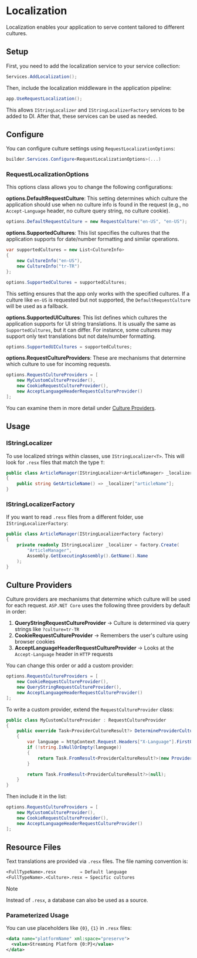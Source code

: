 # Localization

Localization enables your application to serve content tailored to different
cultures.

## Setup

First, you need to add the localization service to your service collection:

```csharp
Services.AddLocalization();
```

Then, include the localization middleware in the application pipeline:

```csharp
app.UseRequestLocalization();
```

This allows `IStringLocalizer` and `IStringLocalizerFactory` services to be
added to DI. After that, these services can be used as needed.

## Configure

You can configure culture settings using `RequestLocalizationOptions`:

```csharp
builder.Services.Configure<RequestLocalizationOptions>(...)
```

### RequestLocalizationOptions

This options class allows you to change the following configurations:

**options.DefaultRequestCulture**: This setting determines which culture the
application should use when no culture info is found in the request (e.g., no
`Accept-Language` header, no culture query string, no culture cookie).

```csharp
options.DefaultRequestCulture = new RequestCulture("en-US", "en-US");
```

**options.SupportedCultures**: This list specifies the cultures that the
application supports for date/number formatting and similar operations.

```csharp
var supportedCultures = new List<CultureInfo>
{
    new CultureInfo("en-US"),
    new CultureInfo("tr-TR")
};

options.SupportedCultures = supportedCultures;
```

This setting ensures that the app only works with the specified cultures. If a
culture like `en-US` is requested but not supported, the `DefaultRequestCulture`
will be used as a fallback.

**options.SupportedUICultures**: This list defines which cultures the
application supports for UI string translations. It is usually the same as
`SupportedCultures`, but it can differ. For instance, some cultures may support
only text translations but not date/number formatting.

```csharp
options.SupportedUICultures = supportedCultures;
```

**options.RequestCultureProviders**: These are mechanisms that determine which
culture to use for incoming requests.

```csharp
options.RequestCultureProviders = [
    new MyCustomCultureProvider(),
    new CookieRequestCultureProvider(),
    new AcceptLanguageHeaderRequestCultureProvider()
];
```

You can examine them in more detail under [Culture Providers](#culture-providers).

## Usage

### IStringLocalizer

To use localized strings within classes, use `IStringLocalizer<T>`. This will
look for `.resx` files that match the type `T`:

```csharp
public class ArticleManager(IStringLocalizer<ArticleManager> _localizer)
{
    public string GetArticleName() => _localizer["articleName"];
}
```

### IStringLocalizerFactory

If you want to read `.resx` files from a different folder, use
`IStringLocalizerFactory`:

```csharp
public class ArticleManager(IStringLocalizerFactory factory)
{
    private readonly IStringLocalizer _localizer = factory.Create(
        "ArticleManager",
        Assembly.GetExecutingAssembly().GetName().Name
    );
}
```

## Culture Providers

Culture providers are mechanisms that determine which culture will be used for
each request. `ASP.NET Core` uses the following three providers by default in
order:

1. **QueryStringRequestCultureProvider** → Culture is determined via query
   strings like `?culture=tr-TR`
1. **CookieRequestCultureProvider** → Remembers the user's culture using browser
   cookies
1. **AcceptLanguageHeaderRequestCultureProvider** → Looks at the
   `Accept-Language` header in `HTTP` requests

You can change this order or add a custom provider:

```csharp
options.RequestCultureProviders = [
    new CookieRequestCultureProvider(),
    new QueryStringRequestCultureProvider(),
    new AcceptLanguageHeaderRequestCultureProvider()
];
```

To write a custom provider, extend the `RequestCultureProvider` class:

```csharp
public class MyCustomCultureProvider : RequestCultureProvider
{
    public override Task<ProviderCultureResult?> DetermineProviderCultureResult(HttpContext httpContext)
    {
        var language = httpContext.Request.Headers["X-Language"].FirstOrDefault();
        if (!string.IsNullOrEmpty(language))
        {
            return Task.FromResult<ProviderCultureResult?>(new ProviderCultureResult(language, language));
        }

        return Task.FromResult<ProviderCultureResult?>(null);
    }
}
```

Then include it in the list:

```csharp
options.RequestCultureProviders = [
    new MyCustomCultureProvider(),
    new CookieRequestCultureProvider(),
    new AcceptLanguageHeaderRequestCultureProvider()
];
```

## Resource Files

Text translations are provided via `.resx` files. The file naming convention is:

```txt
<FullTypeName>.resx         → Default language
<FullTypeName>.<Culture>.resx → Specific cultures
```

> [!NOTE]
>
> Instead of `.resx`, a database can also be used as a source.

### Parameterized Usage

You can use placeholders like `{0}`, `{1}` in `.resx` files:

```xml
<data name="platformName" xml:space="preserve">
  <value>Streaming Platform {0:P}</value>
</data>
```
